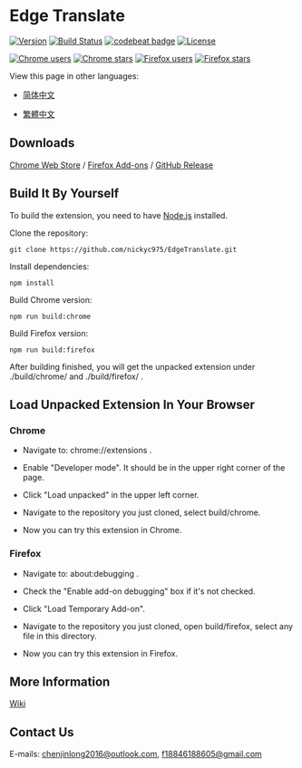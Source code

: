 # Edge Translate

[![Version](https://img.shields.io/github/release/nickyc975/EdgeTranslate.svg?label=version)](https://github.com/nickyc975/EdgeTranslate/release)
[![Build Status](https://travis-ci.org/nickyc975/EdgeTranslate.svg?branch=master)](https://travis-ci.org/nickyc975/EdgeTranslate)
[![codebeat badge](https://codebeat.co/badges/7f28bc52-26ec-4dbc-815d-343220100c72)](https://codebeat.co/projects/github-com-nickyc975-edgetranslate-master)
[![License](https://img.shields.io/github/license/nickyc975/EdgeTranslate.svg?colorB=44cc11?maxAge=2592000)](https://github.com/nickyc975/EdgeTranslate/blob/master/LICENSE)

[![Chrome users](https://img.shields.io/chrome-web-store/users/bocbaocobfecmglnmeaeppambideimao.svg?label=Chrome%20users)](https://chrome.google.com/webstore/detail/bocbaocobfecmglnmeaeppambideimao)
[![Chrome stars](https://img.shields.io/chrome-web-store/stars/bocbaocobfecmglnmeaeppambideimao.svg?label=Chrome%20stars)](https://chrome.google.com/webstore/detail/bocbaocobfecmglnmeaeppambideimao)
[![Firefox users](https://img.shields.io/amo/users/edge_translate.svg?label=Firefox%20users)](https://addons.mozilla.org/firefox/addon/edge_translate/)
[![Firefox stars](https://img.shields.io/amo/stars/edge_translate.svg?label=Firefoxe%20stars)](https://addons.mozilla.org/firefox/addon/edge_translate/)

View this page in other languages:

* [简体中文](./docs/README_CN.md)

* [繁體中文](./docs/README_TW.md)

## Downloads

[Chrome Web Store](https://chrome.google.com/webstore/detail/bocbaocobfecmglnmeaeppambideimao)
/ [Firefox Add-ons](https://addons.mozilla.org/firefox/addon/edge_translate/)
/ [GitHub Release](https://github.com/nickyc975/EdgeTranslate/releases)

## Build It By Yourself

To build the extension, you need to have [Node.js](https://nodejs.org/) installed.

Clone the repository:

    git clone https://github.com/nickyc975/EdgeTranslate.git

Install dependencies:

    npm install

Build Chrome version:

    npm run build:chrome

Build Firefox version:

    npm run build:firefox

After building finished, you will get the unpacked extension under    ./build/chrome/    and    ./build/firefox/    .

## Load Unpacked Extension In Your Browser

### Chrome

* Navigate to:    chrome://extensions    .

* Enable "Developer mode". It should be in the upper right corner of the page.

* Click "Load unpacked" in the upper left corner.

* Navigate to the repository you just cloned, select build/chrome.

* Now you can try this extension in Chrome.

### Firefox

* Navigate to:    about:debugging    .

* Check the "Enable add-on debugging" box if it's not checked.

* Click "Load Temporary Add-on".

* Navigate to the repository you just cloned, open build/firefox, select any file in this directory.

* Now you can try this extension in Firefox.

## More Information

[Wiki](https://github.com/nickyc975/EdgeTranslate/wiki)

## Contact Us

E-mails: [chenjinlong2016@outlook.com](mailto:chenjinlong2016@outlook.com), [f18846188605@gmail.com](mailto:f18846188605@gmail.com)